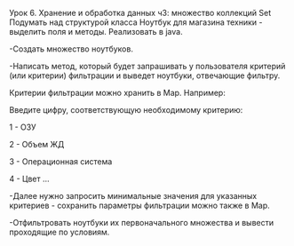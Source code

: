 Урок 6. Хранение и обработка данных ч3: множество коллекций Set
Подумать над структурой класса Ноутбук для магазина техники - выделить поля и методы. Реализовать в java.

-Создать множество ноутбуков.

-Написать метод, который будет запрашивать у пользователя критерий (или критерии) фильтрации и выведет ноутбуки, отвечающие фильтру. 

Критерии фильтрации можно хранить в Map.
Например:

Введите цифру, соответствующую необходимому критерию:

1 - ОЗУ

2 - Объем ЖД

3 - Операционная система

4 - Цвет …

-Далее нужно запросить минимальные значения для указанных критериев - сохранить параметры фильтрации можно также в Map.

-Отфильтровать ноутбуки их первоначального множества и вывести проходящие по условиям.